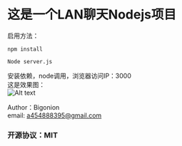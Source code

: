 # 这是一个LAN聊天Nodejs项目
启用方法：
```
npm install

Node server.js
```
安装依赖，node调用，浏览器访问IP：3000  
这是效果图：<br>
![Alt text](../../../../../../../c:/onedrive/sample/JavaScript/html/synchronous%20github/chatroom-socket.io/show.png)


Author：Bigonion <br>
email: a454888395@gmail.com
###  开源协议：MIT